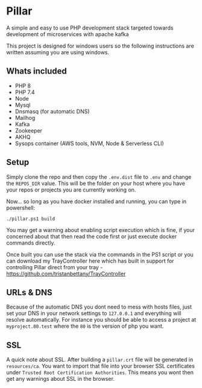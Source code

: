 # Pillar

A simple and easy to use PHP development stack targeted towards development of microservices with apache kafka

This project is designed for windows users so the following instructions are written assuming you are using windows.

## Whats included

- PHP 8
- PHP 7.4
- Node
- Mysql
- Dnsmasq (for automatic DNS)
- Mailhog
- Kafka
- Zookeeper
- AKHQ
- Sysops container (AWS tools, NVM, Node & Serverless CLI)

## Setup

Simply clone the repo and then copy the `.env.dist` file to `.env` and change the `REPOS_DIR` value. This will be the 
folder on your host where you have your repos or projects you are currently working on.

Now... so long as you have docker installed and running, you can type in powershell:

```
./pillar.ps1 build
```

You may get a warning about enabling script execution which is fine, if your concerned about that then read the code first
or just execute docker commands directly.

Once built you can use the stack via the commands in the PS1 script or you can download my TrayController here
which has built in support for controlling Pillar direct from your tray - https://github.com/tristanbettany/TrayController

## URLs & DNS

Because of the automatic DNS you dont need to mess with hosts files, just set your DNS in your network settings to 
`127.0.0.1` and everything will resolve automatically. For instance you should be able to access a project at `myproject.80.test`
where the `80` is the version of php you want.

## SSL

A quick note about SSL. After building a `pillar.crt` file will be generated in `resources/ca`. You want to import that 
file into your browser SSL certificates under `Trusted Root Certification Authorities`. This means you wont then get any warnings
about SSL in the browser.
